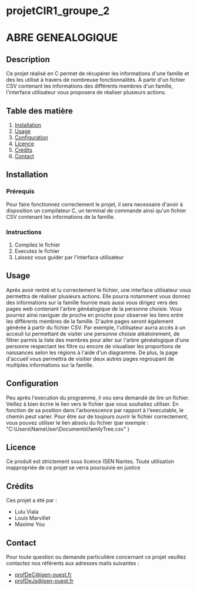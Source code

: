 # projetCIR1_groupe_2
# ABRE GENEALOGIQUE 

## Description
Ce projet réalisé en C permet de récupérer les informations d'une famille et des les utilisé à travers de nombreuse fonctionnalités. À partir d'un fichier CSV contenant les informations des différents membres d'un famille, l'interface utilisateur vous proposera de réaliser plusieurs actions. 
## Table des matière
1. [Installation](#installation)
2. [Usage](#usage)
3. [Configuration](#configuration)
4. [Licence](#licence)
5. [Crédits](#crédits)
6. [Contact](#contact)



## Installation
### Prérequis
Pour faire fonctionnez correctement le projet, il sera necessaire d'avoir à disposition un compilateur C, un terminal de commande ainsi qu'un fichier CSV contenant les informations de la famille.
### Instructions
1. Compilez le fichier
2. Executez le fichier
3. Laissez vous guider par l'interface utilisateur

## Usage
Après avoir rentré et lu correctement le fichier, une interface utilisateur vous permettra de réaliser plusieurs actions.
Elle pourra notamment vous donnez des informations sur la famille fournie mais aussi vous dirigez vers des pages web contenant l'arbre généalogique de la personne choisie. Vous pourrez ainsi naviguer de proche en proche pour observer les liens entre les différents membres de la famille.
D'autre pages seront également générée à partir du fichier CSV. 
Par exemple, l'utilisateur aurra accès à un acceuil lui permettant de visiter une personne choisie aléatoirement, de filtrer parmis la liste des membres pour aller sur l'arbre généalogique d'une personne respectant les filtre ou encore de visualiser les proportions de naissances selon les régions à l'aide d'un diagramme.
De plus, la page d'accueil vous permettra de visitier deux autres pages regroupant de multiples informations sur la famille.

## Configuration
Peu après l'execution du programme, il vou sera demandé de lire un fichier. Veillez à bien écrire le lien vers le fichier que vous souhaitez utiliser. En fonction de sa position dans l'arborescence par rapport à l'executable, le chemin peut varier. 
Pour être sur de toujours ouvrir le fichier correctement, vous pouvez utiliser le lien absolu du fichier (par exemple : "C:\Users\NameUser\Documents\familyTree.csv" )

## Licence
Ce produit est strictement sous licence ISEN Nantes.
Toute utilisation inappropriée de ce projet se verra poursuivie en justice

## Crédits
Ces projet a été par :
 - Lulu Viala
 - Louis Marvillet
 - Maxime You

## Contact
Pour toute question ou demande particulière concernant ce projet veuillez contactez nos référents aux adresses mails suivantes :
  - profDeC@isen-ouest.fr
  - profDeJs@isen-ouest.fr
